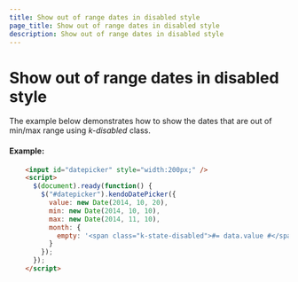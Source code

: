 ```yaml
---
title: Show out of range dates in disabled style
page_title: Show out of range dates in disabled style
description: Show out of range dates in disabled style
---
```


# Show out of range dates in disabled style

The example below demonstrates how to show the dates that are out of min/max range using *k-disabled* class.

#### Example:

```html
    <input id="datepicker" style="width:200px;" />
    <script>
      $(document).ready(function() {
        $("#datepicker").kendoDatePicker({
          value: new Date(2014, 10, 20),
          min: new Date(2014, 10, 10),
          max: new Date(2014, 11, 10),
          month: {
            empty: '<span class="k-state-disabled">#= data.value #</span>'
          }
        });
      });
    </script>
```
